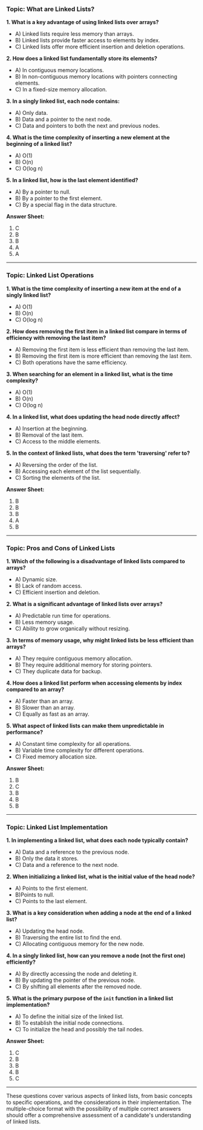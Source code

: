 ### Topic: What are Linked Lists?

**1. What is a key advantage of using linked lists over arrays?**
   - A) Linked lists require less memory than arrays.
   - B) Linked lists provide faster access to elements by index.
   - C) Linked lists offer more efficient insertion and deletion operations.

**2. How does a linked list fundamentally store its elements?**
   - A) In contiguous memory locations.
   - B) In non-contiguous memory locations with pointers connecting elements.
   - C) In a fixed-size memory allocation.

**3. In a singly linked list, each node contains:**
   - A) Only data.
   - B) Data and a pointer to the next node.
   - C) Data and pointers to both the next and previous nodes.

**4. What is the time complexity of inserting a new element at the beginning of a linked list?**
   - A) O(1)
   - B) O(n)
   - C) O(log n)

**5. In a linked list, how is the last element identified?**
   - A) By a pointer to null.
   - B) By a pointer to the first element.
   - C) By a special flag in the data structure.

**Answer Sheet:**
1. C
2. B
3. B
4. A
5. A

---

### Topic: Linked List Operations

**1. What is the time complexity of inserting a new item at the end of a singly linked list?**
   - A) O(1)
   - B) O(n)
   - C) O(log n)

**2. How does removing the first item in a linked list compare in terms of efficiency with removing the last item?**
   - A) Removing the first item is less efficient than removing the last item.
   - B) Removing the first item is more efficient than removing the last item.
   - C) Both operations have the same efficiency.

**3. When searching for an element in a linked list, what is the time complexity?**
   - A) O(1)
   - B) O(n)
   - C) O(log n)

**4. In a linked list, what does updating the head node directly affect?**
   - A) Insertion at the beginning.
   - B) Removal of the last item.
   - C) Access to the middle elements.

**5. In the context of linked lists, what does the term 'traversing' refer to?**
   - A) Reversing the order of the list.
   - B) Accessing each element of the list sequentially.
   - C) Sorting the elements of the list.

**Answer Sheet:**
1. B
2. B
3. B
4. A
5. B

---

### Topic: Pros and Cons of Linked Lists

**1. Which of the following is a disadvantage of linked lists compared to arrays?**
   - A) Dynamic size.
   - B) Lack of random access.
   - C) Efficient insertion and deletion.

**2. What is a significant advantage of linked lists over arrays?**
   - A) Predictable run time for operations.
   - B) Less memory usage.
   - C) Ability to grow organically without resizing.

**3. In terms of memory usage, why might linked lists be less efficient than arrays?**
   - A) They require contiguous memory allocation.
   - B) They require additional memory for storing pointers.
   - C) They duplicate data for backup.

**4. How does a linked list perform when accessing elements by index compared to an array?**
   - A) Faster than an array.
   - B) Slower than an array.
   - C) Equally as fast as an array.

**5. What aspect of linked lists can make them unpredictable in performance?**
   - A) Constant time complexity for all operations.
   - B) Variable time complexity for different operations.
   - C) Fixed memory allocation size.

**Answer Sheet:**
1. B
2. C
3. B
4. B
5. B

---

### Topic: Linked List Implementation

**1. In implementing a linked list, what does each node typically contain?**
   - A) Data and a reference to the previous node.
   - B) Only the data it stores.
   - C) Data and a reference to the next node.

**2. When initializing a linked list, what is the initial value of the head node?**
   - A) Points to the first element.
   - B)Points to null.
   - C) Points to the last element.

**3. What is a key consideration when adding a node at the end of a linked list?**
   - A) Updating the head node.
   - B) Traversing the entire list to find the end.
   - C) Allocating contiguous memory for the new node.

**4. In a singly linked list, how can you remove a node (not the first one) efficiently?**
   - A) By directly accessing the node and deleting it.
   - B) By updating the pointer of the previous node.
   - C) By shifting all elements after the removed node.

**5. What is the primary purpose of the `init` function in a linked list implementation?**
   - A) To define the initial size of the linked list.
   - B) To establish the initial node connections.
   - C) To initialize the head and possibly the tail nodes.

**Answer Sheet:**
1. C
2. B
3. B
4. B
5. C

---

These questions cover various aspects of linked lists, from basic concepts to specific operations, and the considerations in their implementation. The multiple-choice format with the possibility of multiple correct answers should offer a comprehensive assessment of a candidate's understanding of linked lists.

